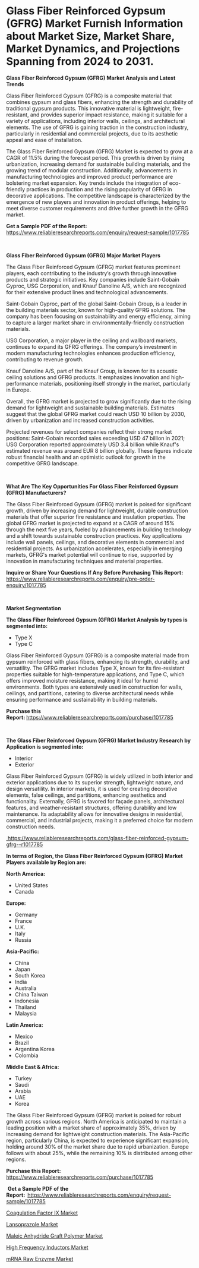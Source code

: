 <p><h1>Glass Fiber Reinforced Gypsum (GFRG) Market Furnish Information about Market Size, Market Share, Market Dynamics, and Projections Spanning from 2024 to 2031.</h1></p><p><strong>Glass Fiber Reinforced Gypsum (GFRG) Market Analysis and Latest Trends</strong></p>
<p><p>Glass Fiber Reinforced Gypsum (GFRG) is a composite material that combines gypsum and glass fibers, enhancing the strength and durability of traditional gypsum products. This innovative material is lightweight, fire-resistant, and provides superior impact resistance, making it suitable for a variety of applications, including interior walls, ceilings, and architectural elements. The use of GFRG is gaining traction in the construction industry, particularly in residential and commercial projects, due to its aesthetic appeal and ease of installation.</p><p>The Glass Fiber Reinforced Gypsum (GFRG) Market is expected to grow at a CAGR of 11.5% during the forecast period. This growth is driven by rising urbanization, increasing demand for sustainable building materials, and the growing trend of modular construction. Additionally, advancements in manufacturing technologies and improved product performance are bolstering market expansion. Key trends include the integration of eco-friendly practices in production and the rising popularity of GFRG in decorative applications. The competitive landscape is characterized by the emergence of new players and innovation in product offerings, helping to meet diverse customer requirements and drive further growth in the GFRG market.</p></p>
<p><strong>Get a Sample PDF of the Report:&nbsp;</strong> <a href="https://www.reliableresearchreports.com/enquiry/request-sample/1017785?utm_campaign=1512&utm_medium=2&utm_source=Github&utm_content=ia&utm_term=04122024&utm_id=glass-fiber-reinforced-gypsum-gfrg">https://www.reliableresearchreports.com/enquiry/request-sample/1017785</a></p>
<p>&nbsp;</p>
<p><strong>Glass Fiber Reinforced Gypsum (GFRG) Major Market Players</strong></p>
<p><p>The Glass Fiber Reinforced Gypsum (GFRG) market features prominent players, each contributing to the industry’s growth through innovative products and strategic initiatives. Key companies include Saint-Gobain Gyproc, USG Corporation, and Knauf Danoline A/S, which are recognized for their extensive product lines and technological advancements.</p><p>Saint-Gobain Gyproc, part of the global Saint-Gobain Group, is a leader in the building materials sector, known for high-quality GFRG solutions. The company has been focusing on sustainability and energy efficiency, aiming to capture a larger market share in environmentally-friendly construction materials. </p><p>USG Corporation, a major player in the ceiling and wallboard markets, continues to expand its GFRG offerings. The company’s investment in modern manufacturing technologies enhances production efficiency, contributing to revenue growth.</p><p>Knauf Danoline A/S, part of the Knauf Group, is known for its acoustic ceiling solutions and GFRG products. It emphasizes innovation and high-performance materials, positioning itself strongly in the market, particularly in Europe.</p><p>Overall, the GFRG market is projected to grow significantly due to the rising demand for lightweight and sustainable building materials. Estimates suggest that the global GFRG market could reach USD 10 billion by 2030, driven by urbanization and increased construction activities.</p><p>Projected revenues for select companies reflect their strong market positions: Saint-Gobain recorded sales exceeding USD 47 billion in 2021; USG Corporation reported approximately USD 3.4 billion while Knauf's estimated revenue was around EUR 8 billion globally. These figures indicate robust financial health and an optimistic outlook for growth in the competitive GFRG landscape.</p></p>
<p>&nbsp;</p>
<p><strong>What Are The Key Opportunities For Glass Fiber Reinforced Gypsum (GFRG) Manufacturers?</strong></p>
<p><p>The Glass Fiber Reinforced Gypsum (GFRG) market is poised for significant growth, driven by increasing demand for lightweight, durable construction materials that offer superior fire resistance and insulation properties. The global GFRG market is projected to expand at a CAGR of around 15% through the next five years, fueled by advancements in building technology and a shift towards sustainable construction practices. Key applications include wall panels, ceilings, and decorative elements in commercial and residential projects. As urbanization accelerates, especially in emerging markets, GFRG's market potential will continue to rise, supported by innovation in manufacturing techniques and material properties.</p></p>
<p><strong>Inquire or Share Your Questions If Any Before Purchasing This Report:</strong> <a href="https://www.reliableresearchreports.com/enquiry/pre-order-enquiry/1017785?utm_campaign=1512&utm_medium=2&utm_source=Github&utm_content=ia&utm_term=04122024&utm_id=glass-fiber-reinforced-gypsum-gfrg">https://www.reliableresearchreports.com/enquiry/pre-order-enquiry/1017785</a></p>
<p>&nbsp;</p>
<p><strong>Market Segmentation</strong></p>
<p><strong>The Glass Fiber Reinforced Gypsum (GFRG) Market Analysis by types is segmented into:</strong></p>
<p><ul><li>Type X</li><li>Type C</li></ul></p>
<p><p>Glass Fiber Reinforced Gypsum (GFRG) is a composite material made from gypsum reinforced with glass fibers, enhancing its strength, durability, and versatility. The GFRG market includes Type X, known for its fire-resistant properties suitable for high-temperature applications, and Type C, which offers improved moisture resistance, making it ideal for humid environments. Both types are extensively used in construction for walls, ceilings, and partitions, catering to diverse architectural needs while ensuring performance and sustainability in building materials.</p></p>
<p><strong>Purchase this Report:&nbsp;</strong><a href="https://www.reliableresearchreports.com/purchase/1017785?utm_campaign=1512&utm_medium=2&utm_source=Github&utm_content=ia&utm_term=04122024&utm_id=glass-fiber-reinforced-gypsum-gfrg">https://www.reliableresearchreports.com/purchase/1017785</a></p>
<p>&nbsp;</p>
<p><strong>The Glass Fiber Reinforced Gypsum (GFRG) Market Industry Research by Application is segmented into:</strong></p>
<p><ul><li>Interior</li><li>Exterior</li></ul></p>
<p><p>Glass Fiber Reinforced Gypsum (GFRG) is widely utilized in both interior and exterior applications due to its superior strength, lightweight nature, and design versatility. In interior markets, it is used for creating decorative elements, false ceilings, and partitions, enhancing aesthetics and functionality. Externally, GFRG is favored for façade panels, architectural features, and weather-resistant structures, offering durability and low maintenance. Its adaptability allows for innovative designs in residential, commercial, and industrial projects, making it a preferred choice for modern construction needs.</p></p>
<p><a href="https://www.reliableresearchreports.com/glass-fiber-reinforced-gypsum-gfrg--r1017785?utm_campaign=1512&utm_medium=2&utm_source=Github&utm_content=ia&utm_term=04122024&utm_id=glass-fiber-reinforced-gypsum-gfrg">&nbsp;https://www.reliableresearchreports.com/glass-fiber-reinforced-gypsum-gfrg--r1017785</a></p>
<p><strong>In terms of Region, the Glass Fiber Reinforced Gypsum (GFRG) Market Players available by Region are:</strong></p>
<p>
    <p> <strong> North America: </strong>
        <ul>
            <li>United States</li>
            <li>Canada</li>
        </ul>
        </p> 
    <p> <strong> Europe: </strong>
        <ul>
            <li>Germany</li>
            <li>France</li>
            <li>U.K.</li>
            <li>Italy</li>
            <li>Russia</li>
        </ul>
        </p> 
    <p> <strong> Asia-Pacific: </strong>
        <ul>
            <li>China</li>
            <li>Japan</li>
            <li>South Korea</li>
            <li>India</li>
            <li>Australia</li>
            <li>China Taiwan</li>
            <li>Indonesia</li>
            <li>Thailand</li>
            <li>Malaysia</li>
        </ul>
        </p> 
    <p> <strong> Latin America: </strong>
        <ul>
            <li>Mexico</li>
            <li>Brazil</li>
            <li>Argentina Korea</li>
            <li>Colombia</li>
        </ul>
        </p> 
    <p> <strong> Middle East & Africa: </strong>
        <ul>
            <li>Turkey</li>
            <li>Saudi</li>
            <li>Arabia</li>
            <li>UAE</li>
            <li>Korea</li>
        </ul>
    </p>
    </p>
<p><p>The Glass Fiber Reinforced Gypsum (GFRG) market is poised for robust growth across various regions. North America is anticipated to maintain a leading position with a market share of approximately 35%, driven by increasing demand for lightweight construction materials. The Asia-Pacific region, particularly China, is expected to experience significant expansion, holding around 30% of the market share due to rapid urbanization. Europe follows with about 25%, while the remaining 10% is distributed among other regions.</p></p>
<p><strong>Purchase this Report: </strong><a href="https://www.reliableresearchreports.com/purchase/1017785?utm_campaign=1512&utm_medium=2&utm_source=Github&utm_content=ia&utm_term=04122024&utm_id=glass-fiber-reinforced-gypsum-gfrg">https://www.reliableresearchreports.com/purchase/1017785</a></p>
<p>&nbsp;<strong>Get a Sample PDF of the Report:&nbsp;&nbsp;</strong><a href="https://www.reliableresearchreports.com/enquiry/request-sample/1017785?utm_campaign=1512&utm_medium=2&utm_source=Github&utm_content=ia&utm_term=04122024&utm_id=glass-fiber-reinforced-gypsum-gfrg">https://www.reliableresearchreports.com/enquiry/request-sample/1017785</a></p>
<p><strong></strong></p>
<p><p><a href="https://www.linkedin.com/pulse/coagulation-factor-ix-market-evolution-regional-adaptations-xehve?utm_campaign=1512&utm_medium=2&utm_source=Github&utm_content=ia&utm_term=04122024&utm_id=glass-fiber-reinforced-gypsum-gfrg">Coagulation Factor IX Market</a></p><p><a href="https://www.linkedin.com/pulse/exploring-lansoprazole-market-dynamics-global-trends-future-9dxje?utm_campaign=1512&utm_medium=2&utm_source=Github&utm_content=ia&utm_term=04122024&utm_id=glass-fiber-reinforced-gypsum-gfrg">Lansoprazole Market</a></p><p><a href="https://issuu.com/reportprime-2/docs/maleic-anhydride-graft-polymer-market-size-2030.pp?utm_campaign=1512&utm_medium=2&utm_source=Github&utm_content=ia&utm_term=04122024&utm_id=glass-fiber-reinforced-gypsum-gfrg">Maleic Anhydride Graft Polymer Market</a></p><p><a href="https://github.com/ryanbell8967/Market-Research-Report-List-1/blob/main/high-frequency-inductors-market.md?utm_campaign=1512&utm_medium=2&utm_source=Github&utm_content=ia&utm_term=04122024&utm_id=glass-fiber-reinforced-gypsum-gfrg">High Frequency Inductors Market</a></p><p><a href="https://issuu.com/reportprime-2/docs/mrna-raw-enzyme-market-size-2030.pptx?utm_campaign=1512&utm_medium=2&utm_source=Github&utm_content=ia&utm_term=04122024&utm_id=glass-fiber-reinforced-gypsum-gfrg">mRNA Raw Enzyme Market</a></p></p>